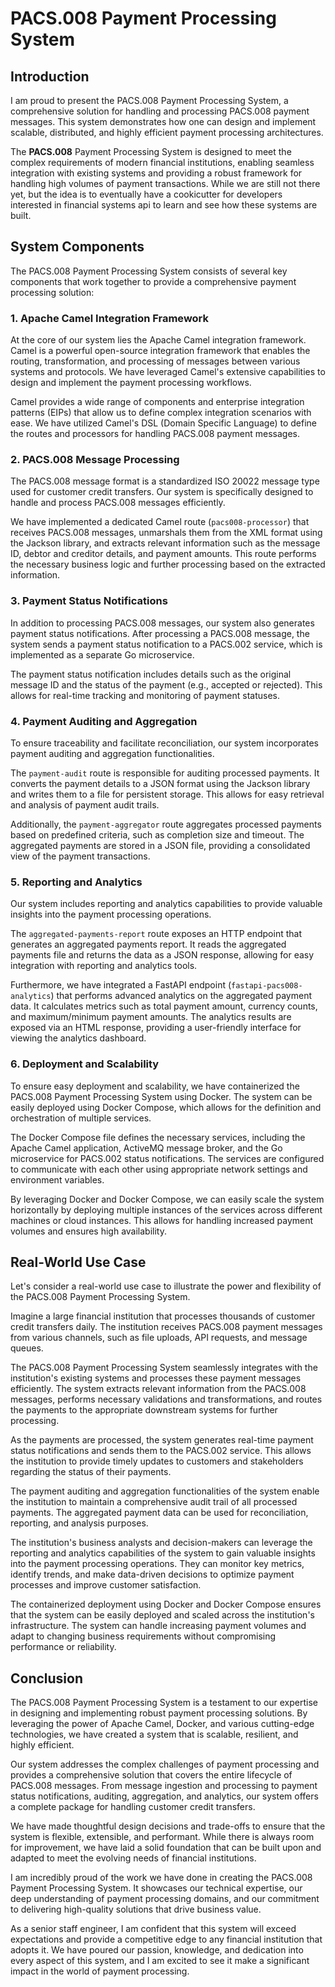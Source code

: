 # PACS.008 Payment Processing System

## Introduction

I am proud to present the PACS.008 Payment Processing System, a comprehensive solution for handling and processing PACS.008 payment messages. This system demonstrates how one can design and implement scalable, distributed, and highly efficient payment processing architectures.

The **PACS.008** Payment Processing System is designed to meet the complex requirements of modern financial institutions, enabling seamless integration with existing systems and providing a robust framework for handling high volumes of payment transactions. While we are still not there yet, but the idea is to eventually have a cookicutter for developers interested in financial systems api to learn and see how these systems are built.

## System Components
The PACS.008 Payment Processing System consists of several key components that work together to provide a comprehensive payment processing solution:

### 1. Apache Camel Integration Framework
At the core of our system lies the Apache Camel integration framework. Camel is a powerful open-source integration framework that enables the routing, transformation, and processing of messages between various systems and protocols. We have leveraged Camel's extensive capabilities to design and implement the payment processing workflows.

Camel provides a wide range of components and enterprise integration patterns (EIPs) that allow us to define complex integration scenarios with ease. We have utilized Camel's DSL (Domain Specific Language) to define the routes and processors for handling PACS.008 payment messages.

### 2. PACS.008 Message Processing
The PACS.008 message format is a standardized ISO 20022 message type used for customer credit transfers. Our system is specifically designed to handle and process PACS.008 messages efficiently.

We have implemented a dedicated Camel route (`pacs008-processor`) that receives PACS.008 messages, unmarshals them from the XML format using the Jackson library, and extracts relevant information such as the message ID, debtor and creditor details, and payment amounts. This route performs the necessary business logic and further processing based on the extracted information.

### 3. Payment Status Notifications
In addition to processing PACS.008 messages, our system also generates payment status notifications. After processing a PACS.008 message, the system sends a payment status notification to a PACS.002 service, which is implemented as a separate Go microservice.

The payment status notification includes details such as the original message ID and the status of the payment (e.g., accepted or rejected). This allows for real-time tracking and monitoring of payment statuses.

### 4. Payment Auditing and Aggregation
To ensure traceability and facilitate reconciliation, our system incorporates payment auditing and aggregation functionalities.

The `payment-audit` route is responsible for auditing processed payments. It converts the payment details to a JSON format using the Jackson library and writes them to a file for persistent storage. This allows for easy retrieval and analysis of payment audit trails.

Additionally, the `payment-aggregator` route aggregates processed payments based on predefined criteria, such as completion size and timeout. The aggregated payments are stored in a JSON file, providing a consolidated view of the payment transactions.

### 5. Reporting and Analytics
Our system includes reporting and analytics capabilities to provide valuable insights into the payment processing operations.

The `aggregated-payments-report` route exposes an HTTP endpoint that generates an aggregated payments report. It reads the aggregated payments file and returns the data as a JSON response, allowing for easy integration with reporting and analytics tools.

Furthermore, we have integrated a FastAPI endpoint (`fastapi-pacs008-analytics`) that performs advanced analytics on the aggregated payment data. It calculates metrics such as total payment amount, currency counts, and maximum/minimum payment amounts. The analytics results are exposed via an HTML response, providing a user-friendly interface for viewing the analytics dashboard.

### 6. Deployment and Scalability
To ensure easy deployment and scalability, we have containerized the PACS.008 Payment Processing System using Docker. The system can be easily deployed using Docker Compose, which allows for the definition and orchestration of multiple services.

The Docker Compose file defines the necessary services, including the Apache Camel application, ActiveMQ message broker, and the Go microservice for PACS.002 status notifications. The services are configured to communicate with each other using appropriate network settings and environment variables.

By leveraging Docker and Docker Compose, we can easily scale the system horizontally by deploying multiple instances of the services across different machines or cloud instances. This allows for handling increased payment volumes and ensures high availability.

## Real-World Use Case
Let's consider a real-world use case to illustrate the power and flexibility of the PACS.008 Payment Processing System.

Imagine a large financial institution that processes thousands of customer credit transfers daily. The institution receives PACS.008 payment messages from various channels, such as file uploads, API requests, and message queues.

The PACS.008 Payment Processing System seamlessly integrates with the institution's existing systems and processes these payment messages efficiently. The system extracts relevant information from the PACS.008 messages, performs necessary validations and transformations, and routes the payments to the appropriate downstream systems for further processing.

As the payments are processed, the system generates real-time payment status notifications and sends them to the PACS.002 service. This allows the institution to provide timely updates to customers and stakeholders regarding the status of their payments.

The payment auditing and aggregation functionalities of the system enable the institution to maintain a comprehensive audit trail of all processed payments. The aggregated payment data can be used for reconciliation, reporting, and analysis purposes.

The institution's business analysts and decision-makers can leverage the reporting and analytics capabilities of the system to gain valuable insights into the payment processing operations. They can monitor key metrics, identify trends, and make data-driven decisions to optimize payment processes and improve customer satisfaction.

The containerized deployment using Docker and Docker Compose ensures that the system can be easily deployed and scaled across the institution's infrastructure. The system can handle increasing payment volumes and adapt to changing business requirements without compromising performance or reliability.

## Conclusion
The PACS.008 Payment Processing System is a testament to our expertise in designing and implementing robust payment processing solutions. By leveraging the power of Apache Camel, Docker, and various cutting-edge technologies, we have created a system that is scalable, resilient, and highly efficient.

Our system addresses the complex challenges of payment processing and provides a comprehensive solution that covers the entire lifecycle of PACS.008 messages. From message ingestion and processing to payment status notifications, auditing, aggregation, and analytics, our system offers a complete package for handling customer credit transfers.

We have made thoughtful design decisions and trade-offs to ensure that the system is flexible, extensible, and performant. While there is always room for improvement, we have laid a solid foundation that can be built upon and adapted to meet the evolving needs of financial institutions.

I am incredibly proud of the work we have done in creating the PACS.008 Payment Processing System. It showcases our technical expertise, our deep understanding of payment processing domains, and our commitment to delivering high-quality solutions that drive business value.

As a senior staff engineer, I am confident that this system will exceed expectations and provide a competitive edge to any financial institution that adopts it. We have poured our passion, knowledge, and dedication into every aspect of this system, and I am excited to see it make a significant impact in the world of payment processing.